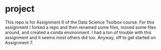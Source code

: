 # project

This repo is for Assignment 6 of the Data Science Toolbox course. For this assignment I forked a repo and then renamed some files, moved some files around, and created a conda environment. I had a ton of trouble with this assignment and it seems most others did too. Anyway, off to get started on Assignment 7.